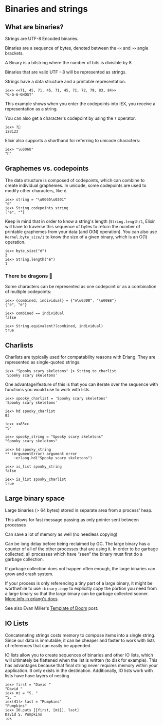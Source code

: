 # Binaries and strings

## What are binaries? 
  Strings are UTF-8 Encoded binaries.
  
  Binaries are a sequence of bytes, denoted between the `<<` and `>>` angle brackets. 


  A Binary is a bitstring where the number of bits is divisible by 8.

  Binaries that are valid UTF - 8 will be represented as strings.

  Strings have a data structure and a printable representation.

   ```
  iex> <<71, 45, 71, 45, 71, 45, 71, 72, 79, 83, 84>>
  "G-G-G-GHOST"
  ```

  This example shows when you enter the codepoints into IEX, you receive a representation as a string. 

  You can also get a character's codepoint by using the `?` operator.

  ```
  iex> ?👻
  128123
  ```

  Elixir also supports a shorthand for referring to unicode characters:

  ```
  iex> "\u0068"
  "h"
  ```

## Graphemes vs. codepoints
  The data structure is composed of codepoints, which can combine to create individual graphemes.
  In unicode, some codepoints are used to modify other characters, like `é`.

  ```
  iex> string = "\u0065\u0301"
  "é"
  iex> String.codepoints string
  ["e", "́"]
  ```

  Keep in mind that in order to know a string's length (`String.length/1`, Elixir will have to traverse this sequence of bytes to return the number of printable graphemes from your data (and O(N) operation). You can also use `Kernel.byte_size/1` to know the size of a given binary, which is an O(1) operation.  

  ```
  iex> byte_size("é")
  2
  iex> String.length("é")
  1
  ```

### There be dragons 🐉

  Some characters can be represented as one codepoint or as a combination of multiple codepoints:
  
  ```
  iex> {combined, individual} = {"e\u0308", "\u00EB"}
  {"ë", "ë"}

  iex> combined == individual
  false

  iex> String.equivalent?(combined, individual)
  true
  ```


## Charlists
  Charlists are typically used for compatability reasons with Erlang. They are represented as single-quoted strings.

  ```
  iex> "Spooky scary skeletons" |> String.to_charlist
  'Spooky scary skeletons'
  ```

  One advantage/feature of this is that you can iterate over the sequence with functions you would use to work with lists.

  ```
  iex> spooky_charlist = 'Spooky scary skeletons'
  'Spooky scary skeletons'

  iex> hd spooky_charlist
  83

  iex> <<83>>
  "S"

  iex> spooky_string = "Spooky scary skeletons"
  "Spooky scary skeletons"

  iex> hd spooky_string
  ** (ArgumentError) argument error
      :erlang.hd("Spooky scary skeletons")

  iex> is_list spooky_string
  false

  iex> is_list spooky_charlist
  true
  ```

## Large binary space

  Large binaries (> 64 bytes) stored in separate area from a process' heap.
  
  This allows for fast message passing as only pointer sent between processes

  Can save a lot of memory as well (no needless copying)
  
  Can be long delay before being reclaimed by GC. The large binary has a counter of all of the other processes that are using it. In order to be garbage collected, all processes which have “seen” the binary must first do a garbage collection.
  
  If garbage collection does not happen often enough, the large binaries can grow and crash system.


  If your process is only referencing a tiny part of a large binary, it might be worthwhile to use `:binary.copy` to explicitly copy the portion you need from a large binary so that the large binary can be garbage collected sooner. [More info in erlang's docs](http://erlang.org/doc/man/binary.html#copy-1).

  See also Evan Miller's [Template of Doom](http://www.evanmiller.org/elixir-ram-and-the-template-of-doom.html) post.


## IO Lists

  Concatenating strings costs memory to compose items into a single string. Since our data is immutable, it can be cheaper and faster to work with lists of references that can easily be appended. 

  IO lists allow you to create sequences of binaries and other IO lists, which will ultimately be flattened when the list is written (to disk for example). This has advantages because that final string never requires memory within your application. It only exists in the destination. Additionally, IO lists work with lists have have layers of nesting. 

  ```
  iex> first = "David "
  "David "
  iex> mi = "S. "
  "S. "
  iex(41)> last = "Pumpkins"
  "Pumpkins"
  iex> IO.puts [[first, [mi]], last]
  David S. Pumpkins
  :ok
  ```


